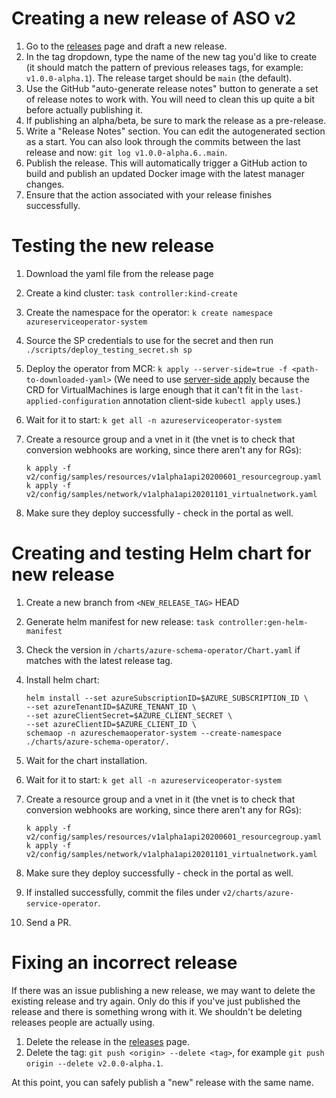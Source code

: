 # Creating a new release of ASO v2

1. Go to the [releases](https://github.com/Microsoft/azure-schema-operator/releases) page and draft a new release.
2. In the tag dropdown, type the name of the new tag you'd like to create (it should match the pattern of previous releases tags, for example: `v1.0.0-alpha.1`). The release target should be `main` (the default).
3. Use the GitHub "auto-generate release notes" button to generate a set of release notes to work with. You will need to clean this up quite a bit before actually publishing it.
4. If publishing an alpha/beta, be sure to mark the release as a pre-release.
5. Write a "Release Notes" section. You can edit the autogenerated section as a start. You can also look through the commits between the last release and now: `git log v1.0.0-alpha.6..main`.
6. Publish the release. This will automatically trigger a GitHub action to build and publish an updated Docker image with the latest manager changes.
7. Ensure that the action associated with your release finishes successfully.

# Testing the new release

1. Download the yaml file from the release page
1. Create a kind cluster: `task controller:kind-create`
1. Create the namespace for the operator: `k create namespace azureserviceoperator-system`
1. Source the SP credentials to use for the secret and then run `./scripts/deploy_testing_secret.sh sp`
1. Deploy the operator from MCR: `k apply --server-side=true -f <path-to-downloaded-yaml>` (We need to use [server-side apply](https://kubernetes.io/docs/reference/using-api/server-side-apply/) because the CRD for VirtualMachines is large enough that it can't fit in the `last-applied-configuration` annotation client-side `kubectl apply` uses.)
1. Wait for it to start: `k get all -n azureserviceoperator-system`
1. Create a resource group and a vnet in it (the vnet is to check that conversion webhooks are working, since there aren't any for RGs):

   ```
   k apply -f v2/config/samples/resources/v1alpha1api20200601_resourcegroup.yaml
   k apply -f v2/config/samples/network/v1alpha1api20201101_virtualnetwork.yaml
   ```

9. Make sure they deploy successfully - check in the portal as well.

# Creating and testing Helm chart for new release

1. Create a new branch from `<NEW_RELEASE_TAG>` HEAD
2. Generate helm manifest for new release: `task controller:gen-helm-manifest`
3. Check the version in `/charts/azure-schema-operator/Chart.yaml` if matches with the latest release tag.
4. Install helm chart:

    ```
   helm install --set azureSubscriptionID=$AZURE_SUBSCRIPTION_ID \
   --set azureTenantID=$AZURE_TENANT_ID \
   --set azureClientSecret=$AZURE_CLIENT_SECRET \
   --set azureClientID=$AZURE_CLIENT_ID \
   schemaop -n azureschemaoperator-system --create-namespace ./charts/azure-schema-operator/.
    ```

5. Wait for the chart installation.
6. Wait for it to start: `k get all -n azureserviceoperator-system`
7. Create a resource group and a vnet in it (the vnet is to check that conversion webhooks are working, since there aren't any for RGs):

   ```
   k apply -f v2/config/samples/resources/v1alpha1api20200601_resourcegroup.yaml
   k apply -f v2/config/samples/network/v1alpha1api20201101_virtualnetwork.yaml
   ```

8. Make sure they deploy successfully - check in the portal as well.
9. If installed successfully, commit the files under `v2/charts/azure-service-operator`.
10. Send a PR.

# Fixing an incorrect release

If there was an issue publishing a new release, we may want to delete the existing release and try again.
Only do this if you've just published the release and there is something wrong with it. We shouldn't be deleting releases people are actually using.

1. Delete the release in the [releases](https://github.com/Azure/azure-service-operator/releases) page.
2. Delete the tag: `git push <origin> --delete <tag>`, for example `git push origin --delete v2.0.0-alpha.1`.

At this point, you can safely publish a "new" release with the same name.
